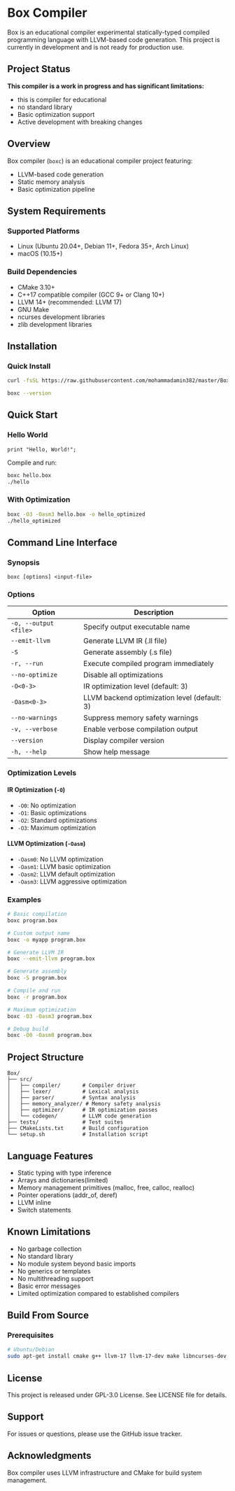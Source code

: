 # Box Compiler

Box is an educational compiler experimental statically-typed compiled programming language with LLVM-based code generation. This project is currently in development and is not ready for production use.

## Project Status

**This compiler is a work in progress and has significant limitations:**
- this is compiler for educational
- no standard library
- Basic optimization support
- Active development with breaking changes

## Overview

Box compiler (`boxc`) is an educational compiler project featuring:

- LLVM-based code generation
- Static memory analysis
- Basic optimization pipeline

## System Requirements

### Supported Platforms

- Linux (Ubuntu 20.04+, Debian 11+, Fedora 35+, Arch Linux)
- macOS (10.15+)

### Build Dependencies

- CMake 3.10+
- C++17 compatible compiler (GCC 9+ or Clang 10+)
- LLVM 14+ (recommended: LLVM 17)
- GNU Make
- ncurses development libraries
- zlib development libraries

## Installation

### Quick Install

```bash
curl -fsSL https://raw.githubusercontent.com/mohammadamin382/master/BoxcLang/setup.sh | bash
```

```bash
boxc --version
```

## Quick Start

### Hello World

```box
print "Hello, World!";
```

Compile and run:
```bash
boxc hello.box
./hello
```

### With Optimization

```bash
boxc -O3 -Oasm3 hello.box -o hello_optimized
./hello_optimized
```

## Command Line Interface

### Synopsis

```
boxc [options] <input-file>
```

### Options

| Option | Description |
|--------|-------------|
| `-o, --output <file>` | Specify output executable name |
| `--emit-llvm` | Generate LLVM IR (.ll file) |
| `-S` | Generate assembly (.s file) |
| `-r, --run` | Execute compiled program immediately |
| `--no-optimize` | Disable all optimizations |
| `-O<0-3>` | IR optimization level (default: 3) |
| `-Oasm<0-3>` | LLVM backend optimization level (default: 3) |
| `--no-warnings` | Suppress memory safety warnings |
| `-v, --verbose` | Enable verbose compilation output |
| `--version` | Display compiler version |
| `-h, --help` | Show help message |

### Optimization Levels

#### IR Optimization (`-O`)

- `-O0`: No optimization
- `-O1`: Basic optimizations
- `-O2`: Standard optimizations
- `-O3`: Maximum optimization

#### LLVM Optimization (`-Oasm`)

- `-Oasm0`: No LLVM optimization
- `-Oasm1`: LLVM basic optimization
- `-Oasm2`: LLVM default optimization
- `-Oasm3`: LLVM aggressive optimization

### Examples

```bash
# Basic compilation
boxc program.box

# Custom output name
boxc -o myapp program.box

# Generate LLVM IR
boxc --emit-llvm program.box

# Generate assembly
boxc -S program.box

# Compile and run
boxc -r program.box

# Maximum optimization
boxc -O3 -Oasm3 program.box

# Debug build
boxc -O0 -Oasm0 program.box
```

## Project Structure

```
Box/
├── src/
│   ├── compiler/       # Compiler driver
│   ├── lexer/          # Lexical analysis
│   ├── parser/         # Syntax analysis
│   ├── memory_analyzer/ # Memory safety analysis
│   ├── optimizer/      # IR optimization passes
│   └── codegen/        # LLVM code generation
├── tests/              # Test suites
├── CMakeLists.txt      # Build configuration
└── setup.sh            # Installation script
```


## Language Features

- Static typing with type inference
- Arrays and dictionaries(limited)
- Memory management primitives (malloc, free, calloc, realloc)
- Pointer operations (addr_of, deref)
- LLVM inline
- Switch statements

## Known Limitations

- No garbage collection
- No standard library
- No module system beyond basic imports
- No generics or templates
- No multithreading support
- Basic error messages
- Limited optimization compared to established compilers

## Build From Source

### Prerequisites

```bash
# Ubuntu/Debian
sudo apt-get install cmake g++ llvm-17 llvm-17-dev make libncurses-dev zlib1g-dev
```

## License

This project is released under GPL-3.0 License. See LICENSE file for details.

## Support

For issues or questions, please use the GitHub issue tracker.

## Acknowledgments

Box compiler uses LLVM infrastructure and CMake for build system management.
